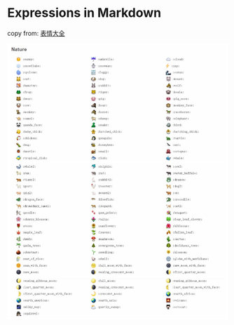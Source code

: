 # Expressions in Markdown

copy from: [表情大全](https://www.webpagefx.com/tools/emoji-cheat-sheet/)  

![Nature](https://github.com/YunlianMoon/GitHubLibrary/blob/master/Images/Markdown-Img/Nature.jpg)  
